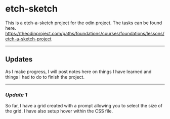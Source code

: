 <!-- @format -->

# etch-sketch

This is a etch-a-sketch project for the odin project. The tasks can be found
here.
https://theodinproject.com/paths/foundations/courses/foundations/lessons/etch-a-sketch-project

---

## Updates

As I make progress, I will post notes here on things I have learned and things I
had to do to finish the project.

---

### _Update 1_

So far, I have a grid created with a prompt allowing you to select the size of
the grid. I have also setup hover within the CSS file.

<!-- *To create the grid, my search results led me to stackoverflow.  https://stackoverflow.com/questions/57550082/creating-a-16x16-grid-using-javascript* -->
